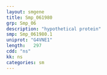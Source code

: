 ```yaml
---
layout: smgene
title: Smp_061980
grp: Smp_06
description: "hypothetical protein"
smp: Smp_061980.1
uniprot: "G4VNE1"
length:   297
cdd: "ns"
kk: ns
categories: sm
---
```

